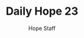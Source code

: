 ---
image: /assets/img/daily-hope-default-artwork.png
title: Daily Hope 23
number: 23
categories:
  - Daily Hope
author: Hope Staff
notes: Daily Hope 23
embed: >-
  <iframe style="border-radius:12px" src="https://open.spotify.com/embed/episode/3leplduD4JNSULE5rBmbOw?utm_source=generator" width="100%" height="152" frameBorder="0" allowfullscreen="" allow="autoplay; clipboard-write; encrypted-media; fullscreen; picture-in-picture" loading="lazy"></iframe>
---